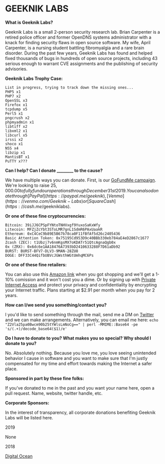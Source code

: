 # GEEKNIK LABS

**What is Geeknik Labs?**

Geeknik Labs is a small 2-person security research lab. Brian Carpenter is a retired police officer and former OpenDNS systems administrator with a knack for finding security flaws in open source software. My wife, April Carpenter, is a nursing student battling fibromyalgia and a rare brain disorder. During the past few years, Geeknik Labs has found and helped fixed thousands of bugs in hundreds of open source projects, including 43 serious enough to warrant CVE assignments and the publishing of security advisories. 


**Geeknik Labs Trophy Case:**
```
List in progress, trying to track down the missing ones...
PHP5 x1
PHP7 x2
OpenSSL x3
Firefox x1
tcpdump x5
Perl5 x1
pngcrush x2
phpmyadmin x1
libtiff x2
libxml2 x1
libcurl x5
irssi x2
shoco x1
NSS x4 
libzip x1
MantisBT x1
PuTTY x???
```

**Can I help? Can I donate ________ to the cause?** 

We have multiple ways you can donate. First, is our [GoFundMe campaign](https://www.gofundme.com/fund-geeknik-labs-through-2019). We're looking to raise $25,000.00 to fully fund our operations through December 31st 2019. You can also donate through [PayPal](https://paypal.me/geeknik), [Venmo](https://venmo.com/Geeknik-Labs) or [Square Cash](https://cash.me/$geekniklabs).


**Or one of these fine cryptocurrencies:**
```
Bitcoin: 39iJJ6CPSpFYNtoTNHVxgf9YuxoSaKxWfy
Litecoin: MFZjZcYbt3SToLMR7gnL1SdmR6PAxUaakR
Ethereum: 0xC4CeC9b89E5B67b78ca0F11fBfAf5d26c2405436
Basic Attention Token: 0x75195Cd953D9c40BBb330eb784aE4eD2867c1677
Zcash (ZEC): t1Ubzj7v6nmKgsMX7oKDATr51QtcAgnaQgb0x 
0x (ZRX): 0x6dc6e1AA18476A7393bD2410633288F7D61aDb92
BURST: BURST-BFV7-DLV3-9MAN-28ZU8
DOGE: DFF33C44QifbUBVcJGWsthWGtUmhqMC6Ps
```

**Or one of these fine retailers:**

You can also use this [Amazon link](https://amzn.to/2Qqpr0Z) when you got shopping and we'll get a 1-10% comission and it won't cost you a dime. Or by signing up with [Private Internet Access](https://www.privateinternetaccess.com/pages/buy-vpn/geeknik) and protect your privacy and confidentiality by encrypting your Internet traffic. Plans starting at $2.91 per month when you pay for 2 years.

**How can I/we send you something/contact you?**

I you'd like to send something through the mail, send me a DM on [Twitter](https://twitter.com/geeknik) and we can make arrangements. Alternatively, you can email me here: `echo "Z2Vla25pa0Bwcm90b25tYWlsLmNoCg==" | perl -MMIME::Base64 -pe 's/(.+)/decode_base64($1)/e'`

**Do I have to donate to you? What makes you so special? Why should I donate to you?**

No. Absolutely nothing. Because you love me, you love seeing unintended behavior I cause in software and you want to make sure that I'm justly compensated for my time and effort towards making the Internet a safer place.

**Sponsored in part by these fine folks:**

If you've donated to me in the past and you want your name here, open a pull request. Name, website, twitter handle, etc. 

**Corporate Sponsors:**

In the interest of transparency, all corporate donations benefiting Geeknik Labs will be listed here.

2019

None

2018

[Digital Ocean](https://m.do.co/c/12aebf5e2538)


